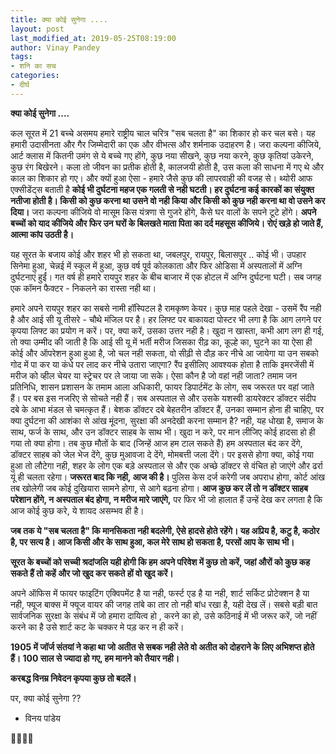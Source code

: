```yaml
---
title: क्या कोई सुनेगा ....
layout: post
last_modified_at: 2019-05-25T08:19:00
author: Vinay Pandey
tags:
- शनि का सच
categories:
- दीर्घ
---
```

**क्या कोई सुनेगा ....**

कल सूरत में 21 बच्चे असमय  हमारे राष्ट्रीय चाल चरित्र "सब चलता है" का शिकार हो कर चल बसे। यह हमारी उदासीनता और गैर जिम्मेदारी का एक और वीभत्स और शर्मनाक उदाहरण है। जरा कल्पना कीजिये, आर्ट क्लास में कितनी उमंग से ये बच्चे गए होंगे, कुछ नया सीखने, कुछ नया करने, कुछ कृतियां उकेरने, कुछ रंग बिखेरने। कला तो जीवन का प्रतीक होती है, कालजयी होती है, उस कला की साधना में गए थे और काल का शिकार हो गए। और क्यों हुआ ऐसा - हमारे जैसे कुछ की लापरवाही की वजह से। थ्योरी आफ एक्सीडेंट्स बताती है **कोई भी दुर्घटना महज एक गलती से नही घटती। हर दुर्घटना कई कारकों का संयुक्त नतीजा होती है। किसी को कुछ करना था उसने वो नही किया और किसी को कुछ नही करना था वो उसने कर दिया।** जरा कल्पना कीजिये वो मासूम किस यंत्रणा से गुजरे होंगे, कैसे घर वालों के सपने टूटे होंगे। **अपने बच्चों को याद कीजिये और फिर उन घरों के  बिलखते माता पिता का दर्द महसूस कीजिये। रोएं खड़े हो जाते हैं, आत्मा कांप उठती है।**  

यह सूरत के बजाय कोई और शहर भी हो सकता था, जबलपुर, रायपुर, बिलासपुर .. कोई भी। उपहार सिनेमा हुआ, चेन्नई में स्कूल में हुआ, कुछ वर्ष पूर्व कोलकाता और फिर ओडिसा में अस्पतालों में अग्नि दुर्घटनाएं हुईं। गत वर्ष ही हमारे रायपुर शहर के  बीच बाजार में एक होटल में अग्नि दुर्घटना घटी। सब जगह एक कॉमन फैक्टर - निकलने का रास्ता नही था। 

हमारे अपने रायपुर शहर का सबसे नामी हॉस्पिटल है रामकृष्ण केयर। कुछ माह पहले देखा - उसमें रैंप नही है और आई सी यू तीसरे - चौथे मंजिल पर है। हर लिफ्ट पर बाकायदा पोस्टर भी लगा है कि आग लगने पर कृपया लिफ्ट का प्रयोग न करें। पर, क्या करें, उसका उत्तर नही है। खुदा न खास्ता, कभी आग लग ही गई, तो क्या उम्मीद की जाती है कि आई सी यू में भर्ती मरीज जिसका रीढ़ का, कूल्हे का, घुटने का या ऐसा ही कोई और ऑपरेशन हुआ हुआ है, जो चल नही सकता, वो सीढ़ी से दौड़ कर नीचे आ जायेगा या उन सबको गोद में पा कर या कंधे पर लाद कर नीचे उतारा जाएगा? रैंप इसीलिए आवश्यक होता है ताकि इमरजेंसी में मरीज को व्हील चेयर या स्ट्रेचर पर ले जाया जा सके। ऐसा कौन है जो वहां नही जाता? तमाम जन प्रतिनिधि, शासन प्रशासन के तमाम आला अधिकारी, फायर डिपार्टमेंट के लोग, सब जरूरत पर वहां जाते हैं। पर बस इस नजरिए से सोचते नही हैं। सब अस्पताल से और उसके यशस्वी डायरेक्टर डॉक्टर संदीप दबे के आभा मंडल से चमत्कृत हैं। बेशक डॉक्टर दबे बेहतरीन डॉक्टर हैं, उनका सम्मान होना ही चाहिए, पर क्या दुर्घटना की आशंका से आंख मूंदना, सुरक्षा की अनदेखी करना सम्मान है? नही, यह धोखा है, समाज के साथ, फर्ज के साथ, और उन डॉक्टर साहब के साथ भी। खुदा न करे, पर मान लीजिए कोई हादसा हो ही गया तो क्या होगा। तब कुछ मौतों के बाद (जिन्हें आज हम टाल सकते हैं) हम अस्पताल बंद कर देंगे, डॉक्टर साहब को जेल भेज देंगे, कुछ मुआवजा दे देंगे, मोमबत्ती जला देंगे। पर इससे होगा क्या, कोई गया हुआ तो लौटेगा नही, शहर के लोग एक बड़े अस्पताल से और एक अच्छे डॉक्टर से वंचित हो जाएंगे और ढर्रा यूं ही चलता रहेगा। **जरूरत बाद कि नही, आज की है।** पुलिस केस दर्ज करेगी जब अपराध होगा, कोर्ट आंख तब खोलेगी जब कोई दुखियारा सामने होगा, से आगे बढ़ना होगा। **आज कुछ कर लें तो न डॉक्टर साहब परेशान होंगे, न अस्पताल बंद होगा, न मरीज मारे जाएंगे,** पर फिर भी जो हालात हैं उन्हें देख कर लगता है कि आज कोई कुछ करे, ये शायद असम्भव ही है।

**जब तक ये "सब चलता है" कि मानसिकता नही बदलेगी, ऐसे हादसे होते रहेंगे। यह अप्रिय है, कटु है, कठोर है, पर सत्य है। आज किसी और के साथ हुआ, कल मेरे साथ हो सकता है, परसों आप के साथ भी।** 

**सूरत के बच्चों को सच्ची श्रदांजलि यही होगी कि हम अपने परिवेश में कुछ तो करें, जहां औरों को कुछ कह सकते हैं तो कहें और जो खुद कर सकते हों वो खुद करें।** 

अपने ऑफिस में फायर फाइटिंग एक्विपमेंट है या नही, फर्स्ट एड है या नही, शार्ट सर्किट प्रोटेक्शन है या नही, फ्यूज बाक्स में फ्यूज वायर की जगह तांबे का तार तो नही बांध रखा है, यही देख लें। सबसे बड़ी बात सार्वजनिक सुरक्षा के संबंध में जो हमारा दायित्व हो , करने का हो, उसे कठिनाई में भी जरूर करें, जो नहीं करने का है उसे शार्ट कट के चक्कर मे पड़ कर न ही करें। 

**1905 में जॉर्ज संतयां ने कहा था जो अतीत से सबक नही लेते वो अतीत को दोहराने के लिए अभिशप्त होते हैं। 100 साल से ज्यादा हो गए, हम मानने को तैयार नही।** 

**करबद्ध विनम्र निवेदन कृपया कुछ तो बदलें।** 

पर, क्या कोई सुनेगा ??

- विनय पांडेय

🙏🙏🙏🙏


